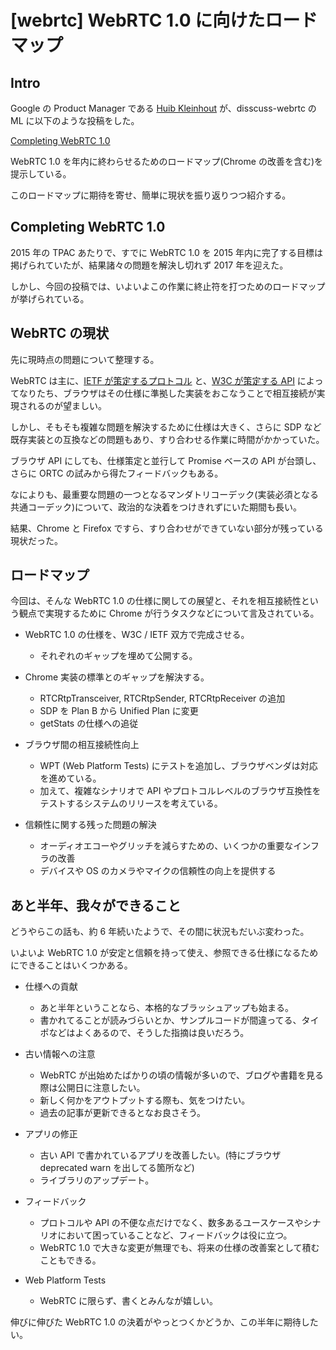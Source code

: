 # [webrtc] WebRTC 1.0 に向けたロードマップ

## Intro

Google の Product Manager である [Huib Kleinhout](https://jp.linkedin.com/in/huibkleinhout) が、disscuss-webrtc の ML に以下のような投稿をした。

[Completing WebRTC 1.0](https://groups.google.com/d/msg/discuss-webrtc/f4Jg53Phgco/YfetnmoqBQAJ)

WebRTC 1.0 を年内に終わらせるためのロードマップ(Chrome の改善を含む)を提示している。

このロードマップに期待を寄せ、簡単に現状を振り返りつつ紹介する。


## Completing WebRTC 1.0

2015 年の TPAC あたりで、すでに WebRTC 1.0 を 2015 年内に完了する目標は掲げられていたが、結果諸々の問題を解決し切れず 2017 年を迎えた。

しかし、今回の投稿では、いよいよこの作業に終止符を打つためのロードマップが挙げられている。


## WebRTC の現状

先に現時点の問題について整理する。

WebRTC は主に、[IETF が策定するプロトコル](https://datatracker.ietf.org/wg/rtcweb/documents/) と、[W3C が策定する API](https://www.w3.org/TR/webrtc/) によってなりたち、ブラウザはその仕様に準拠した実装をおこなうことで相互接続が実現されるのが望ましい。

しかし、そもそも複雑な問題を解決するために仕様は大きく、さらに SDP など既存実装との互換などの問題もあり、すり合わせる作業に時間がかかっていた。

ブラウザ API にしても、仕様策定と並行して Promise ベースの API が台頭し、さらに ORTC の試みから得たフィードバックもある。

なによりも、最重要な問題の一つとなるマンダトリコーデック(実装必須となる共通コーデック)について、政治的な決着をつけきれずにいた期間も長い。

結果、Chrome と Firefox ですら、すり合わせができていない部分が残っている現状だった。


## ロードマップ

今回は、そんな WebRTC 1.0 の仕様に関しての展望と、それを相互接続性という観点で実現するために Chrome が行うタスクなどについて言及されている。

- WebRTC 1.0 の仕様を、W3C / IETF 双方で完成させる。
  - それぞれのギャップを埋めて公開する。

- Chrome 実装の標準とのギャップを解決する。
  - RTCRtpTransceiver, RTCRtpSender, RTCRtpReceiver の追加
  - SDP を Plan B から Unified Plan に変更
  - getStats の仕様への追従

- ブラウザ間の相互接続性向上
  - WPT (Web Platform Tests) にテストを追加し、ブラウザベンダは対応を進めている。
  - 加えて、複雑なシナリオで API やプロトコルレベルのブラウザ互換性をテストするシステムのリリースを考えている。

- 信頼性に関する残った問題の解決
  - オーディオエコーやグリッチを減らすための、いくつかの重要なインフラの改善
  - デバイスや OS のカメラやマイクの信頼性の向上を提供する


## あと半年、我々ができること

どうやらこの話も、約 6 年続いたようで、その間に状況もだいぶ変わった。

いよいよ WebRTC 1.0 が安定と信頼を持って使え、参照できる仕様になるためにできることはいくつかある。

- 仕様への貢献
  - あと半年ということなら、本格的なブラッシュアップも始まる。
  - 書かれてることが読みづらいとか、サンプルコードが間違ってる、タイポなどはよくあるので、そうした指摘は良いだろう。

- 古い情報への注意
  - WebRTC が出始めたばかりの頃の情報が多いので、ブログや書籍を見る際は公開日に注意したい。
  - 新しく何かをアウトプットする際も、気をつけたい。
  - 過去の記事が更新できるとなお良さそう。

- アプリの修正
  - 古い API で書かれているアプリを改善したい。(特にブラウザ deprecated warn を出してる箇所など)
  - ライブラリのアップデート。

- フィードバック
  - プロトコルや API の不便な点だけでなく、数多あるユースケースやシナリオにおいて困っていることなど、フィードバックは役に立つ。
  - WebRTC 1.0 で大きな変更が無理でも、将来の仕様の改善案として積むこともできる。

- Web Platform Tests
  - WebRTC に限らず、書くとみんなが嬉しい。

伸びに伸びた WebRTC 1.0 の決着がやっとつくかどうか、この半年に期待したい。